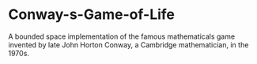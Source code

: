 # Conway-s-Game-of-Life
A bounded space implementation of the famous mathematicals game invented by late John Horton Conway, a Cambridge mathematician, in the 1970s.
